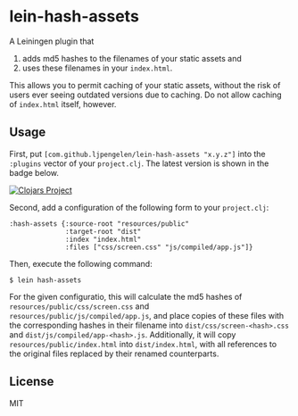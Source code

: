 # lein-hash-assets

A Leiningen plugin that
1. adds md5 hashes to the filenames of your static assets and
1. uses these filenames in your `index.html`.

This allows you to permit caching of your static assets, without the risk of users ever seeing outdated versions due to caching.
Do not allow caching of `index.html` itself, however.

## Usage

First, put `[com.github.ljpengelen/lein-hash-assets "x.y.z"]` into the `:plugins` vector of your `project.clj`.
The latest version is shown in the badge below.

[![Clojars Project](https://img.shields.io/clojars/v/com.github.ljpengelen/lein-hash-assets.svg)](https://clojars.org/com.github.ljpengelen/lein-hash-assets)

Second, add a configuration of the following form to your `project.clj`:

```
:hash-assets {:source-root "resources/public"
              :target-root "dist"
              :index "index.html"
              :files ["css/screen.css" "js/compiled/app.js"]}
```

Then, execute the following command:

    $ lein hash-assets

For the given configuratio, this will calculate the md5 hashes of `resources/public/css/screen.css` and `resources/public/js/compiled/app.js`, and place copies of these files with the corresponding hashes in their filename into `dist/css/screen-<hash>.css` and `dist/js/compiled/app-<hash>.js`.
Additionally, it will copy `resources/public/index.html` into `dist/index.html`, with all references to the original files replaced by their renamed counterparts.

## License

MIT
